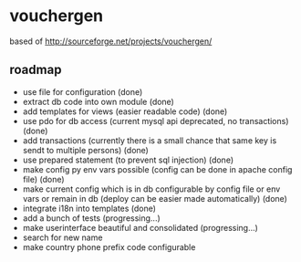 vouchergen
==========

based of http://sourceforge.net/projects/vouchergen/


roadmap
-------

  * use file for configuration (done)
  * extract db code into own module (done)
  * add templates for views (easier readable code) (done)
  * use pdo for db access (current mysql api deprecated, no transactions) (done)
  * add transactions (currently there is a small chance that same key is sendt to multiple persons) (done)
  * use prepared statement (to prevent sql injection) (done)
  * make config py env vars possible (config can be done in apache config file) (done)
  * make current config which is in db configurable by config file or env vars or remain in db (deploy can be easier made automatically) (done)
  * integrate i18n into templates (done)
  * add a bunch of tests (progressing...)
  * make userinterface beautiful and consolidated (progressing...)
  * search for new name
  * make country phone prefix code configurable
 
